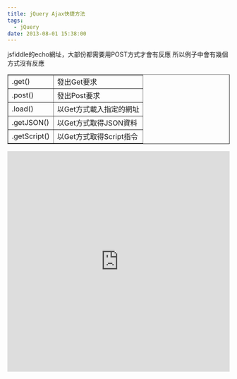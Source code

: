 ```yaml
---
title: jQuery Ajax快捷方法
tags:
  - jQuery
date: 2013-08-01 15:38:00
---
```


<div>jsfiddle的echo網址，大部份都需要用POST方式才會有反應
所以例子中會有幾個方式沒有反應</div>
<div><table border="1"><tbody><tr>            <td>.get()</td>            <td>發出Get要求</td>        </tr><tr>            <td>.post()</td>            <td>發出Post要求</td>        </tr><tr>            <td>.load()</td>            <td>以Get方式載入指定的網址</td>        </tr><tr>            <td>.getJSON()</td>            <td>以Get方式取得JSON資料</td>        </tr><tr>            <td>.getScript()</td>            <td>以Get方式取得Script指令</td>        </tr></tbody></table></div>
<div><iframe allowfullscreen="allowfullscreen" frameborder="0" height="500" src="http://jsfiddle.net/rJce3/embedded/js,html,result/presentation" width="100%"></iframe></div>